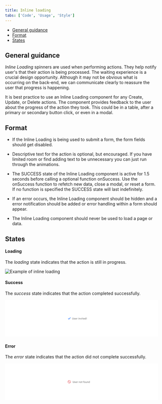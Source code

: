 ```yaml
---
title: Inline loading
tabs: ['Code', 'Usage', 'Style']
---
```

<anchor-links>
<ul>
    <li><a data-scroll href="#general-guidance">General guidance</a></li>
    <li><a data-scroll href="#format">Format</a></li>
    <li><a data-scroll href="#states">States</a></li>
</ul>
</anchor-links>


## General guidance

_Inline Loading_ spinners are used when performing actions. They help notify user's that their action is being processed.
The waiting experience is a crucial design opportunity. Although it may not be obvious what is occurring on the back-end, we can communicate clearly to reassure the user that progress is happening.

It is best practice to use an Inline Loading component for any Create, Update, or Delete actions. The component provides feedback to the user about the progress of the action they took. This could be in a table, after a primary or secondary button click, or even in a modal.

## Format

- If the Inline Loading is being used to submit a form, the form fields should get disabled.

- Descriptive text for the action is optional, but encouraged. If you have limited room or find adding text to be unnecessary you can just run through the animations.

- The SUCCESS state of the Inline Loading component is active for 1.5 seconds before calling a optional function onSuccess. Use the onSuccess function to refetch new data, close a modal, or reset a form. If no function is specified the SUCCESS state will last indefinitely.

- If an error occurs, the Inline Loading component should be hidden and a error notification should be added or error handling within a form should appear.

- The Inline Loading component should never be used to load a page or data.


## States

#### Loading

The _loading_ state indicates that the action is still in progress.

<image-component cols="8">

![Example of inline loading](images/inline-loading-usage-1.png)

</image-component>

#### Success

The _success_ state indicates that the action completed successfully.

<image-component cols="8">

![Example of loading success](images/inline-loading-usage-2.png)

</image-component>

#### Error

The _error_ state indicates that the action did not complete successfully.

<image-component cols="8">

![Example of loading error](images/inline-loading-usage-3.png)

</image-component>

